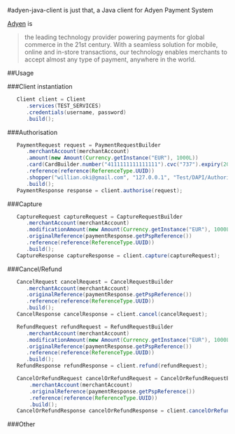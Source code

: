 #adyen-java-client is just that, a Java client for Adyen Payment System

[Adyen](http://www.adyen.com) is
> the leading technology provider powering payments for global commerce in the 21st century.
> With a seamless solution for mobile, online and in-store transactions, our technology enables merchants to accept almost any
> type of payment, anywhere in the world.

##Usage

###Client instantiation
```java
   Client client = Client
      .services(TEST_SERVICES)
      .credentials(username, password)
      .build();
```

###Authorisation
```java
   PaymentRequest request = PaymentRequestBuilder
      .merchantAccount(merchantAccount)
      .amount(new Amount(Currency.getInstance("EUR"), 1000L))
      .card(CardBuilder.number("4111111111111111").cvc("737").expiry(2016, 6).holder("Johnny Tester Visa").build())
      .reference(reference(ReferenceType.UUID))
      .shopper("willian.oki@gmail.com", "127.0.0.1", "Test/DAPI/Authorisation/Willian Oki", ShopperInteraction.Ecommerce)
      .build();
   PaymentResponse response = client.authorise(request);
```

###Capture
```java
   CaptureRequest captureRequest = CaptureRequestBuilder
      .merchantAccount(merchantAccount)
      .modificationAmount(new Amount(Currency.getInstance("EUR"), 1000L))
      .originalReference(paymentResponse.getPspReference())
      .reference(reference(ReferenceType.UUID))
      .build();
   CaptureResponse captureResponse = client.capture(captureRequest);
```

###Cancel/Refund
```java
   CancelRequest cancelRequest = CancelRequestBuilder
      .merchantAccount(merchantAccount)
      .originalReference(paymentResponse.getPspReference())
      .reference(reference(ReferenceType.UUID))
      .build();
   CancelResponse cancelResponse = client.cancel(cancelRequest);
```
```java
   RefundRequest refundRequest = RefundRequestBuilder
      .merchantAccount(merchantAccount)
      .modificationAmount(new Amount(Currency.getInstance("EUR"), 1000L))
      .originalReference(paymentResponse.getPspReference())
      .reference(reference(ReferenceType.UUID))
      .build();
   RefundResponse refundResponse = client.refund(refundRequest);
```
```java
   CancelOrRefundRequest cancelOrRefundRequest = CancelOrRefundRequestBuilder
       .merchantAccount(merchantAccount)
       .originalReference(paymentResponse.getPspReference())
       .reference(reference(ReferenceType.UUID))
       .build();
   CancelOrRefundResponse cancelOrRefundResponse = client.cancelOrRefund(cancelOrRefundRequest);
```

###Other
